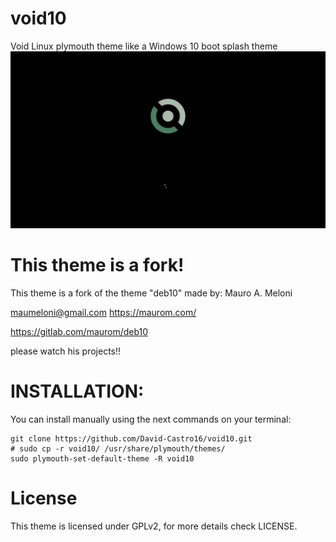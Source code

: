# void10
Void Linux plymouth theme like a Windows 10 boot splash theme
![Preview](preview.gif)
 

# This theme is a fork!
This theme is a fork of the theme "deb10" made by: Mauro A. Meloni 

  <maumeloni@gmail.com> https://maurom.com/

  https://gitlab.com/maurom/deb10
  
  please watch his projects!!
 

# INSTALLATION:
You can install manually using the next commands on your terminal:

    git clone https://github.com/David-Castro16/void10.git
    # sudo cp -r void10/ /usr/share/plymouth/themes/
    sudo plymouth-set-default-theme -R void10

# License
 This theme is licensed under GPLv2, for more details check LICENSE.
